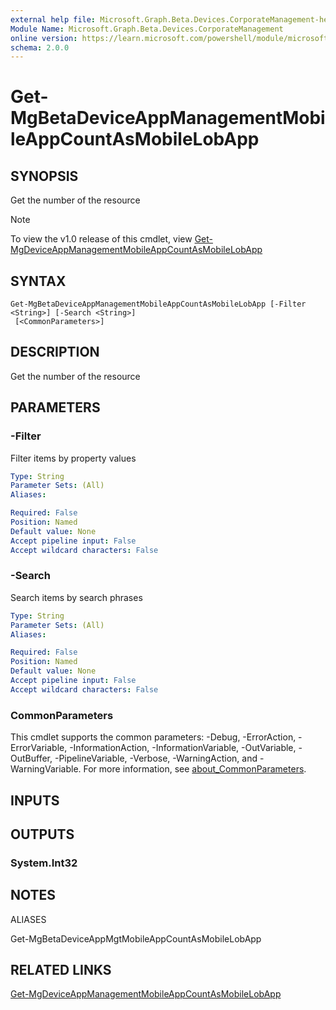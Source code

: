 ```yaml
---
external help file: Microsoft.Graph.Beta.Devices.CorporateManagement-help.xml
Module Name: Microsoft.Graph.Beta.Devices.CorporateManagement
online version: https://learn.microsoft.com/powershell/module/microsoft.graph.beta.devices.corporatemanagement/get-mgbetadeviceappmanagementmobileappcountasmobilelobapp
schema: 2.0.0
---
```


# Get-MgBetaDeviceAppManagementMobileAppCountAsMobileLobApp

## SYNOPSIS
Get the number of the resource

> [!NOTE]
> To view the v1.0 release of this cmdlet, view [Get-MgDeviceAppManagementMobileAppCountAsMobileLobApp](/powershell/module/Microsoft.Graph.Devices.CorporateManagement/Get-MgDeviceAppManagementMobileAppCountAsMobileLobApp?view=graph-powershell-v1.0)

## SYNTAX

```
Get-MgBetaDeviceAppManagementMobileAppCountAsMobileLobApp [-Filter <String>] [-Search <String>]
 [<CommonParameters>]
```

## DESCRIPTION
Get the number of the resource

## PARAMETERS

### -Filter
Filter items by property values

```yaml
Type: String
Parameter Sets: (All)
Aliases:

Required: False
Position: Named
Default value: None
Accept pipeline input: False
Accept wildcard characters: False
```

### -Search
Search items by search phrases

```yaml
Type: String
Parameter Sets: (All)
Aliases:

Required: False
Position: Named
Default value: None
Accept pipeline input: False
Accept wildcard characters: False
```

### CommonParameters
This cmdlet supports the common parameters: -Debug, -ErrorAction, -ErrorVariable, -InformationAction, -InformationVariable, -OutVariable, -OutBuffer, -PipelineVariable, -Verbose, -WarningAction, and -WarningVariable. For more information, see [about_CommonParameters](http://go.microsoft.com/fwlink/?LinkID=113216).

## INPUTS

## OUTPUTS

### System.Int32
## NOTES

ALIASES

Get-MgBetaDeviceAppMgtMobileAppCountAsMobileLobApp

## RELATED LINKS
[Get-MgDeviceAppManagementMobileAppCountAsMobileLobApp](/powershell/module/Microsoft.Graph.Devices.CorporateManagement/Get-MgDeviceAppManagementMobileAppCountAsMobileLobApp?view=graph-powershell-v1.0)

